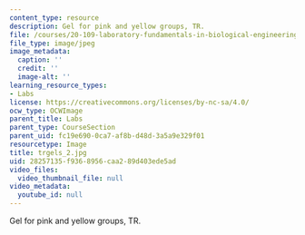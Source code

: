 ```yaml
---
content_type: resource
description: Gel for pink and yellow groups, TR.
file: /courses/20-109-laboratory-fundamentals-in-biological-engineering-fall-2007/28257135f9368956caa289d403ede5ad_trgels_2.jpg
file_type: image/jpeg
image_metadata:
  caption: ''
  credit: ''
  image-alt: ''
learning_resource_types:
- Labs
license: https://creativecommons.org/licenses/by-nc-sa/4.0/
ocw_type: OCWImage
parent_title: Labs
parent_type: CourseSection
parent_uid: fc19e690-0ca7-af8b-d48d-3a5a9e329f01
resourcetype: Image
title: trgels_2.jpg
uid: 28257135-f936-8956-caa2-89d403ede5ad
video_files:
  video_thumbnail_file: null
video_metadata:
  youtube_id: null
---
```

Gel for pink and yellow groups, TR.